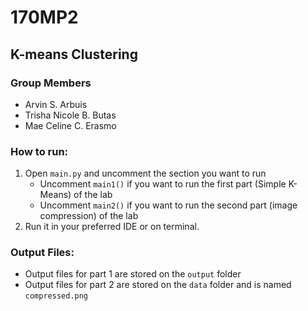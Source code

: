 # 170MP2

## K-means Clustering

### Group Members
* Arvin S. Arbuis
* Trisha Nicole B. Butas
* Mae Celine C. Erasmo

### How to run:
1. Open `main.py` and uncomment the section you want to run
    * Uncomment `main1()` if you want to run the first part (Simple K-Means) of the lab
    * Uncomment `main2()` if you want to run the second part (image compression) of the lab
2. Run it in your preferred IDE or on terminal.

### Output Files:
* Output files for part 1 are stored on the `output` folder
* Output files for part 2 are stored on the `data` folder and is named `compressed.png`